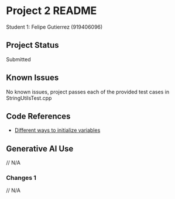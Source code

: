 # Project 2 README
Student 1: Felipe Gutierrez (919406096)

## Project Status
Submitted

## Known Issues
No known issues, project passes each of the provided test cases in StringUtilsTest.cpp

## Code References
* [Different ways to initialize variables](https://stackoverflow.com/questions/22543875/different-ways-to-initialize-variables)

## Generative AI Use
// N/A

### Changes 1
// N/A
